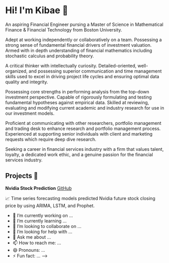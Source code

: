 # Hi! I'm Kibae 👋

An aspiring Financial Engineer pursing a Master of Science in Mathematical Finance & Financial Technology from Boston University.

Adept at working independently or collaboratively on a team. Possessing a strong sense of fundamental financial drivers of investment valuation. Armed with in depth understanding of financial mathematics including stochastic calculus and probability theory.

A critical thinker with intellectually curiosity. Detailed-oriented, well-organized, and possessing superior communication and time management skills used to excel in driving project life cycles and ensuring optimal data quality and integrity.

Possessing core strengths in performing analysis from the top-down investment perspective. Capable of rigorously formulating and testing fundamental hypotheses against empirical data. Skilled at reviewing, evaluating and modifying current academic and industry research for use in our investment models.

Proficient at communicating with other researchers, portfolio management and trading desk to enhance research and portfolio management process. Experienced at supporting senior individuals with client and marketing requests which require deep dive research.

Seeking a career in financial services industry with a firm that values talent, loyalty, a dedicated work ethic, and a genuine passion for the financial services industry.

## Projects :art:

**Nvidia Stock Prediction** [GitHub](https://github.com/jayce7376/Nvidia_Stock_Prediction)

:chart_with_upwards_trend: Time series forecasting models predicted Nvidia future stock closing price by using ARIMA, LSTM, and Prophet.

- 🔭 I’m currently working on ...
- 🌱 I’m currently learning ...
- 👯 I’m looking to collaborate on ...
- 🤔 I’m looking for help with ...
- 💬 Ask me about ...
- 📫 How to reach me: ...
- 😄 Pronouns: ...
- ⚡ Fun fact: ...
-->
